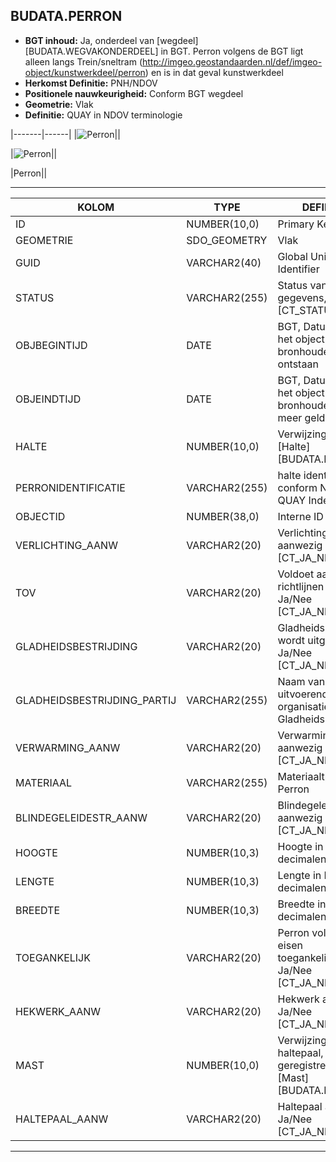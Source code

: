 ﻿## BUDATA.PERRON


* __BGT inhoud:__ Ja, onderdeel van [wegdeel][BUDATA.WEGVAKONDERDEEL] in BGT. Perron volgens de BGT ligt alleen langs Trein/sneltram (http://imgeo.geostandaarden.nl/def/imgeo-object/kunstwerkdeel/perron) en is in dat geval kunstwerkdeel
* __Herkomst Definitie:__ PNH/NDOV
* __Positionele nauwkeurigheid:__ Conform BGT wegdeel
* __Geometrie:__ Vlak
* __Definitie:__ QUAY in NDOV terminologie

|-------|------|
|![Perron](objectbladen\9_HOV\perron.jpg)||

|![Perron](https://github.com/provincieNH/ILS/blob/master/Objectdefinitie/objectbladen/9_HOV/Halte.png)||

|Perron||

***

|KOLOM                           	|TYPE          	|DEFINITIE|
|------                          	|----          	|-----    |
|ID                              	|NUMBER(10,0)  	|Primary Key|
|GEOMETRIE                       	|SDO_GEOMETRY  	|Vlak|
|GUID                            	|VARCHAR2(40)  	|Global Unique Identifier|
|STATUS                          	|VARCHAR2(255) 	|Status van de gegevens, keuzelijst [CT_STATUS]|
|OBJBEGINTIJD                    	|DATE          	|BGT, Datum waarop het object bij de bronhouder is ontstaan|
|OBJEINDTIJD                     	|DATE          	|BGT, Datum waarop het object bij de bronhouder niet meer geldig is|
|HALTE                           	|NUMBER(10,0)  	|Verwijzing naar [Halte][BUDATA.HALTE]|
|PERRONIDENTIFICATIE             	|VARCHAR2(255) 	|halte identificatie conform NDOV QUAY Indentificatie |
|OBJECTID                        	|NUMBER(38,0)  	|Interne ID ArcGIS|
|VERLICHTING_AANW                	|VARCHAR2(20)  	|Verlichting aanwezig Ja/Nee [CT_JA_NEE]|
|TOV                             	|VARCHAR2(20)  	|Voldoet aan richtlijnen TOV Ja/Nee [CT_JA_NEE]|
|GLADHEIDSBESTRIJDING            	|VARCHAR2(20)  	|Gladheidsbestrijding wordt uitgevoerd Ja/Nee [CT_JA_NEE]|
|GLADHEIDSBESTRIJDING_PARTIJ     	|VARCHAR2(255) 	|Naam van de uitvoerende organisatie Gladheidsbestrijding|
|VERWARMING_AANW                 	|VARCHAR2(20)  	|Verwarming aanwezig Ja/Nee [CT_JA_NEE]|
|MATERIAAL                       	|VARCHAR2(255) 	|Materiaaltpye Perron|
|BLINDEGELEIDESTR_AANW           	|VARCHAR2(20)  	|Blindegeleidestrook aanwezig Ja/Nee [CT_JA_NEE]|
|HOOGTE                          	|NUMBER(10,3)  	|Hoogte in Meters, 2 decimalen|
|LENGTE                          	|NUMBER(10,3)  	|Lengte in Meters, 2 decimalen|
|BREEDTE                         	|NUMBER(10,3)  	|Breedte in Meters, 2 decimalen|
|TOEGANKELIJK                    	|VARCHAR2(20)  	|Perron voldoet aan eisen toegankelijkheid Ja/Nee [CT_JA_NEE]|
|HEKWERK_AANW                    	|VARCHAR2(20)  	|Hekwerk aanwezig Ja/Nee [CT_JA_NEE]|
|MAST                            	|NUMBER(10,0)  	|Verwijzing naar de haltepaal, geregistreerd in [Mast][BUDATA.MAST]|
|HALTEPAAL_AANW                  	|VARCHAR2(20)  	|Haltepaal aanwezig Ja/Nee [CT_JA_NEE]|

***
